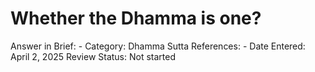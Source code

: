 # Whether the Dhamma is one?

Answer in Brief: -
 Category: Dhamma
Sutta References: -
Date Entered: April 2, 2025
Review Status: Not started